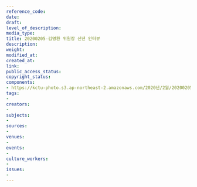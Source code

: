 ```yaml
---
reference_code: 
date: 
draft: 
level_of_description: 
media_type: 
title: 20200205-김명환 위원장 신년 인터뷰
description: 
weight: 
modified_at: 
created_at: 
link: 
public_access_status: 
copyright_status: 
components:
- https://kctu-photo.s3.ap-northeast-2.amazonaws.com/2020년/2월/20200205-김명환+위원장+신년+인터뷰/_CTU9362.jpg
tags:
- 
creators:
- 
subjects:
- 
sources:
- 
venues:
- 
events:
- 
culture_workers:
- 
issues:
- 
---
```

